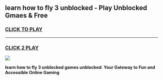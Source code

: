 
## learn how to fly 3 unblocked - Play Unblocked Gmaes & Free
<h3>
<a href="https://news.freeplayer.one?title=learn_how_to_fly_3_unblocked&ref=16F">CLICK TO PLAY</a></h3>
<hr>

<h3>
<a href="https://news.freeplayer.one?title=learn_how_to_fly_3_unblocked&ref=16F">CLICK 2 PLAY</a>
  
</h3>

<a href="https://news.freeplayer.one?title=learn_how_to_fly_3_unblocked&ref=16F/"><img src="https://clearcache.store/games.png"></a>


**learn how to fly 3 unblocked games unblocked: Your Gateway to Fun and Accessible Online Gaming**
